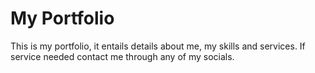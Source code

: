 # My Portfolio
This is my portfolio, it entails details about me, my skills and services. If service needed contact me through any of my socials.
